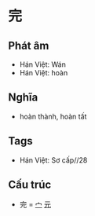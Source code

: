 # 完

## Phát âm
* Hán Việt: Wán
* Hán Việt: hoàn

## Nghĩa
* hoàn thành, hoàn tất

## Tags
* Hán Việt: Sơ cấp//28

## Cấu trúc
* 完 = [宀](宀.md) [元](元.md)

<script>window.HANZI_FIELD='完';</script>